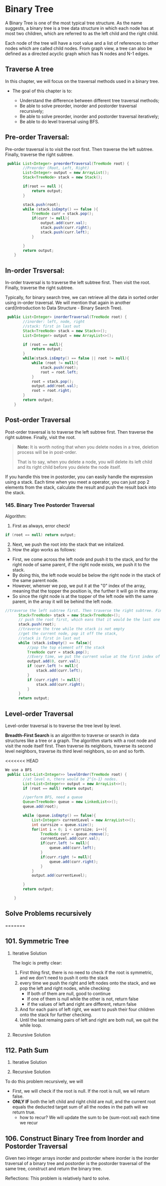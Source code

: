 # Binary Tree

A Binary Tree is one of the most typical tree structure. As the name suggests, a binary tree is a tree data structure in which each node has at most two children, which are referred to as the left child and the right child.

Each node of the tree will have a root value and a list of references to other nodes which are called child nodes. From graph view, a tree can also be defined as a directed acyclic graph which has N nodes and N-1 edges.

## Traverse A tree

In this chapter, we will focus on the traversal methods used in a binary tree.

- The goal of this chapter is to:

  - Understand the difference between different tree traversal methods;
  - Be able to solve preorder, inorder and postorder traversal recursively;
  - Be able to solve preorder, inorder and postorder traversal iteratively;
  - Be able to do level traversal using BFS.

## Pre-order Traversal:

Pre-order traversal is to visit the root first. Then traverse the left subtree. Finally, traverse the right subtree.

```java
 public List<Integer> preorderTraversal(TreeNode root) {
        //Preorder (Root, Left, Right)
        List<Integer> output = new ArrayList();
        Stack<TreeNode> stack = new Stack();

        if(root == null ){
            return output;
        }

        stack.push(root);
        while (stack.isEmpty() == false ){
            TreeNode curr = stack.pop();
            if(curr != null){
                output.add(curr.val);
                stack.push(curr.right);
                stack.push(curr.left);
            }

        }
        return output;
    }
```

## In-order Trsversal:

In-order traversal is to traverse the left subtree first. Then visit the root. Finally, traverse the right subtree.

Typically, for binary search tree, we can retrieve all the data in sorted order using in-order traversal. We will mention that again in another card(Introduction to Data Structure - Binary Search Tree).

```java
 public List<Integer> inorderTraversal(TreeNode root) {
        //inorder: left, node, right
        //stack: first in last out
        Stack<TreeNode> stack = new Stack<>();
        List<Integer> output = new ArrayList<>();

        if (root == null){
            return output;
        }
        while(stack.isEmpty() == false || root != null){
            while (root != null){
                stack.push(root);
                root = root.left;
            }
            root = stack.pop();
            output.add(root.val);
            root = root.right;
        }
        return output;
    }
```

## Post-order Traversal

Post-order traversal is to traverse the left subtree first. Then traverse the right subtree. Finally, visit the root.

> **Note:** It is worth noting that when you delete nodes in a tree, deletion process will be in post-order.
>
> That is to say, when you delete a node, you will delete its left child and its right child before you delete the node itself.

If you handle this tree in postorder, you can easily handle the expression using a stack. Each time when you meet a operator, you can just pop 2 elements from the stack, calculate the result and push the result back into the stack.

### 145. Binary Tree Postorder Traversal

Algorithm:

1. First as always, error check!

```java
if (root == null) return output;
```

2. Next, we push the root into the stack that we initalized.
3. How the algo works as follows:

- First, we come across the left node and push it to the stack, and for the right node of same parent, if the right node exists, we push it to the stack.
- By doing this, the left node would be below the right node in the stack of the same parent node.
- However, whenver we pop, we put it at the "0" index of the array, meaning that the topper the position is, the further it will go in the array.
- So since the right node is at the topper of the left node with the same parent, in the array it will be behind the left node.

```java
//traverse the left subtree first. Then traverse the right subtree. Finally, visit the root.
      Stack<TreeNode> stack = new Stack<TreeNode>();
      // push the root first, which eans that it would be the last one to be popped out
      stack.push(root);
      //traverse the tree while the stack is not empty
      //get the current node, pop it off the stack,
      //stack is first in last out
      while (stack.isEmpty() == false){
          //pop the top element off the stack
          TreeNode curr = stack.pop();
          //Every time, we put the current value at the first index of the array
          output.add(0, curr.val);
          if (curr.left != null){
              stack.add(curr.left);
          }
          if (curr.right != null){
              stack.add(curr.right);
          }
      }
      return output;
```

## Level-order Traversal

Level-order traversal is to traverse the tree level by level.

**Breadth-First Search** is an algorithm to traverse or search in data structures like a tree or a graph. The algorithm starts with a root node and visit the node itself first. Then traverse its neighbors, traverse its second level neighbors, traverse its third level neighbors, so on and so forth.

<<<<<<< HEAD

```java
We use a BFS
 public List<List<Integer>> levelOrder(TreeNode root) {
        //at level n, there would be 2^{n-1} nodes.
        List<List<Integer>> output = new ArrayList<>();
        if (root == null) return output;

        //perform BFS, need a queue
        Queue<TreeNode> queue = new LinkedList<>();
        queue.add(root);

        while (queue.isEmpty() == false){
            List<Integer> currentLevel = new ArrayList<>();
            int currsize = queue.size();
            for(int i = 0; i < currsize; i++){
                TreeNode curr = queue.remove();
                currentLevel.add(curr.val);
                if(curr.left != null){
                    queue.add(curr.left);
                }
                if(curr.right != null){
                    queue.add(curr.right);
                }
            }
            output.add(currentLevel);

        }
        return output;

    }
```

## Solve Problems recursively

=======

## 101. Symmetric Tree

1. Iterative Solution

   The logic is pretty clear:

   1. First thing first, there is no need to check if the root is symmetric, and we don't need to push it onto the stack
   2. every time we push the right and left nodes onto the stack, and we pop the left and right nodes, while checking:
      - If both of them are null, good to continue
      - If one of them is null while the other is not, return false
      - if the values of left and right are different, return false
   3. And for each pairs of left right, we want to push their four children onto the stack for further checking.
   4. Until the last remaing pairs of left and right are both null, we quit the while loop.

2. Recursive Solution

## 112. Path Sum

1. Iterative Solution

2. Recursive Solution

To do this problem recursively, we will

- First, we will check if the root is null. If the root is null, we wil return false.
- **ONLY IF** both the left child and right child are null, and the current root equals the deducted target sum of all the nodes in the path will we return true.
  - how to recur? We will update the sum to be (sum-root.val) each time we recur

## 106. Construct Binary Tree from Inorder and Postorder Traversal

Given two integer arrays inorder and postorder where inorder is the inorder traversal of a binary tree and postorder is the postorder traversal of the same tree, construct and return the binary tree.

Reflections:
This problem is relatively hard to solve.
